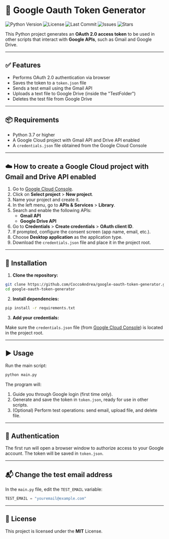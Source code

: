 # 🔐 Google Oauth Token Generator
![Python Version](https://img.shields.io/badge/python-3.7%2B-blue) ![License](https://img.shields.io/github/license/CoccoAndrea/google-oauth-token-generator) ![Last Commit](https://img.shields.io/github/last-commit/CoccoAndrea/google-oauth-token-generator) ![Issues](https://img.shields.io/github/issues/CoccoAndrea/google-oauth-token-generator) ![Stars](https://img.shields.io/github/stars/CoccoAndrea/google-oauth-token-generator?style=social)


This Python project generates an **OAuth 2.0 access token** to be used in other scripts that interact with **Google APIs**, such as Gmail and Google Drive.

---

## ✅ Features

- Performs OAuth 2.0 authentication via browser
- Saves the token to a `token.json` file
- Sends a test email using the Gmail API
- Uploads a text file to Google Drive (inside the "TestFolder")
- Deletes the test file from Google Drive

---

## 📦 Requirements

- Python 3.7 or higher
- A Google Cloud project with Gmail API and Drive API enabled
- A `credentials.json` file obtained from the Google Cloud Console

---

## ☁️ How to create a Google Cloud project with Gmail and Drive API enabled

1. Go to [Google Cloud Console](https://console.cloud.google.com/).
2. Click on **Select project** > **New project**.
3. Name your project and create it.
4. In the left menu, go to **APIs & Services** > **Library**.
5. Search and enable the following APIs:
   - **Gmail API**
   - **Google Drive API**
6. Go to **Credentials** > **Create credentials** > **OAuth client ID**.
7. If prompted, configure the consent screen (app name, email, etc.).
8. Choose **Desktop application** as the application type.
9. Download the `credentials.json` file and place it in the project root.

---

## 🔧 Installation

1. **Clone the repository:**

```bash
git clone https://github.com/CoccoAndrea/google-oauth-token-generator.git
cd google-oauth-token-generator
```

2. **Install dependencies:**

```bash
pip install -r requirements.txt
```

3. **Add your credentials:**

Make sure the `credentials.json` file (from [Google Cloud Console](https://console.cloud.google.com/apis/credentials)) is located in the project root.

---

## ▶️ Usage

Run the main script:

```bash
python main.py
```

The program will:

1. Guide you through Google login (first time only).
2. Generate and save the token in `token.json`, ready for use in other scripts.
3. (Optional) Perform test operations: send email, upload file, and delete file.

---

## 🔐 Authentication

The first run will open a browser window to authorize access to your Google account. The token will be saved in `token.json`.

---

## 📬 Change the test email address

In the `main.py` file, edit the `TEST_EMAIL` variable:

```python
TEST_EMAIL = "youremail@example.com"
```

---

## 📄 License

This project is licensed under the **MIT** License.
